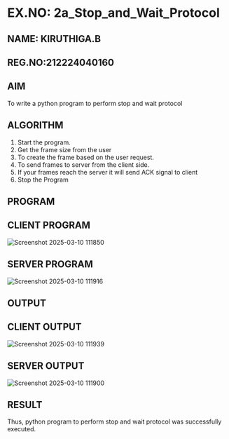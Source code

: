 # EX.NO: 2a_Stop_and_Wait_Protocol

## NAME: KIRUTHIGA.B


## REG.NO:212224040160


## AIM 
To write a python program to perform stop and wait protocol
## ALGORITHM
1. Start the program.
2. Get the frame size from the user
3. To create the frame based on the user request.
4. To send frames to server from the client side.
5. If your frames reach the server it will send ACK signal to client
6. Stop the Program
## PROGRAM

## CLIENT PROGRAM

![Screenshot 2025-03-10 111850](https://github.com/user-attachments/assets/8358980b-3825-445c-a260-b155ab04be35)

## SERVER PROGRAM

![Screenshot 2025-03-10 111916](https://github.com/user-attachments/assets/5bb2ce12-f6a9-4ab4-9870-f732e917b6a5)


## OUTPUT


## CLIENT OUTPUT
![Screenshot 2025-03-10 111939](https://github.com/user-attachments/assets/24f8e447-dfba-4f06-8f98-caa1cc1f4ab5)





## SERVER OUTPUT

![Screenshot 2025-03-10 111900](https://github.com/user-attachments/assets/cd8ef44d-b18a-4995-abf7-e2e3c8c4d576)

## RESULT
Thus, python program to perform stop and wait protocol was successfully executed.
